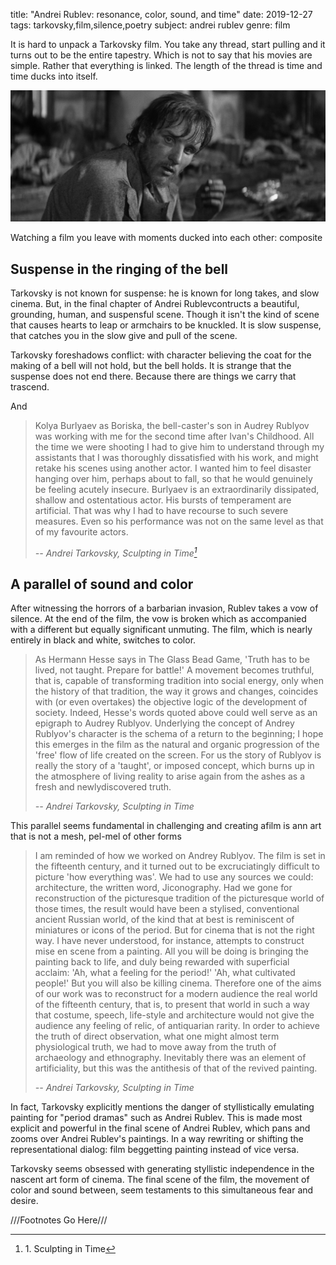 title: "Andrei Rublev: resonance, color, sound, and time"
date: 2019-12-27
tags: tarkovsky,film,silence,poetry
subject: andrei rublev
genre: film


It is hard to unpack a Tarkovsky film. You take any thread, start pulling and it turns out to be the entire tapestry. Which is not to say that his movies are simple. Rather that everything is linked. The length of the thread is time and time ducks into itself.

![andrei-rublev](/static/img/post-images/andrei-rublev/andrei-rublev.jpg)

Watching a film you leave with moments ducked into each other: composite

## Suspense in the ringing of the bell

Tarkovsky is not known for suspense: he is known for long takes, and slow cinema. But, in the final chapter of Andrei Rublevcontructs a beautiful, grounding, human, and suspensful scene. Though it isn't the kind of scene that causes hearts to leap or armchairs to be knuckled. It is slow suspense, that catches you in the slow give and pull of the scene.


Tarkovsky foreshadows conflict: with character believing the coat for the making of a bell will not hold, but the bell holds. It is strange that the suspense does not end there. Because there are things we carry that trascend.

And

> Kolya Burlyaev as Boriska, the bell-caster's son in Audrey Rublyov was working with me for the second time after Ivan's Childhood. All the time we were shooting I had to give him to understand through my assistants that I was thoroughly dissatisfied with his work, and might retake his scenes using another actor. I wanted him to feel disaster hanging over him, perhaps about to fall, so that he would genuinely be feeling acutely insecure. Burlyaev is an extraordinarily dissipated, shallow and ostentatious actor. His bursts of temperament are artificial. That was why I had to have recourse to such severe measures. Even so his performance was not on the same level as that of my favourite actors.
> 
> <cite> -- Andrei Tarkovsky, Sculpting in Time[^1]</cite>



## A parallel of sound and color

After witnessing the horrors of a barbarian invasion, Rublev takes a vow of silence. At the end of the film, the vow is broken which as accompanied with a different but equally significant unmuting. The film, which is nearly entirely in black and white, switches to color.

> As Hermann Hesse says in The Glass Bead Game, 'Truth has to be lived, not taught. Prepare for battle!' A movement becomes truthful, that is, capable of transforming tradition into social energy, only when the history of that tradition, the way it grows and changes, coincides with (or even overtakes) the objective logic of the development of society. Indeed, Hesse's words quoted above could well serve as an epigraph to Audrey Rublyov. Underlying the concept of Andrey Rublyov's character is the schema of a return to the beginning; I hope this emerges in the film as the natural and organic progression of the 'free' flow of life created on the screen. For us the story of Rublyov is really the story of a 'taught', or imposed concept, which burns up in the atmosphere of living reality to arise again from the ashes as a fresh and newlydiscovered truth.
> 
> <cite> -- Andrei Tarkovsky, Sculpting in Time </cite>

This parallel seems fundamental in challenging and creating afilm is ann art that is not a mesh, pel-mel of other forms


> I am reminded of how we worked on Andrey Rublyov. The film is set in the fifteenth century, and it turned out to be excruciatingly difficult to picture 'how everything was'. We had to use any sources we could: architecture, the written word, Jiconography. Had we gone for reconstruction of the picturesque tradition of the picturesque world of those times, the result would have been a stylised, conventional ancient Russian world, of the kind that at best is reminiscent of miniatures or icons of the period. But for cinema that is not the right way. I have never understood, for instance, attempts to construct mise en scene from a painting. All you will be doing is bringing the painting back to life, and duly being rewarded with superficial acclaim: 'Ah, what a feeling for the period!' 'Ah, what cultivated people!' But you will also be killing cinema. Therefore one of the aims of our work was to reconstruct for a modern audience the real world of the fifteenth century, that is, to present that world in such a way that costume, speech, life-style and architecture would not give the audience any feeling of relic, of antiquarian rarity. In order to achieve the truth of direct observation, what one might almost term physiological truth, we had to move away from the truth of archaeology and ethnography. Inevitably there was an element of artificiality, but this was the antithesis of that of the revived painting.
>
> <cite> -- Andrei Tarkovsky, Sculpting in Time </cite>

In fact, Tarkovsky explicitly mentions the danger of styllistically emulating painting for "period dramas" such as Andrei Rublev. This is made most explicit and powerful in the final scene of Andrei Rublev, which pans and zooms over Andrei Rublev's paintings. In a way rewriting or shifting the representational dialog: film beggetting painting instead of vice versa.

Tarkovsky seems obsessed with generating styllistic independence in the nascent art form of cinema. The final scene of the film, the movement of color and sound between, seem testaments to this simultaneous fear and desire.

///Footnotes Go Here///

[^1]: 1\. Sculpting in Time
